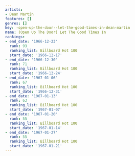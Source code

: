 ```yaml
---
artists:
- Dean Martin
features: []
genres: []
key: -open-up-the-door--let-the-good-times-in-dean-martin
name: (Open Up The Door) Let The Good Times In
rankings:
- end_date: '1966-12-23'
  rank: 93
  ranking_list: Billboard Hot 100
  start_date: '1966-12-17'
- end_date: '1966-12-30'
  rank: 71
  ranking_list: Billboard Hot 100
  start_date: '1966-12-24'
- end_date: '1967-01-06'
  rank: 67
  ranking_list: Billboard Hot 100
  start_date: '1966-12-31'
- end_date: '1967-01-13'
  rank: 63
  ranking_list: Billboard Hot 100
  start_date: '1967-01-07'
- end_date: '1967-01-20'
  rank: 55
  ranking_list: Billboard Hot 100
  start_date: '1967-01-14'
- end_date: '1967-01-27'
  rank: 55
  ranking_list: Billboard Hot 100
  start_date: '1967-01-21'
---
```


